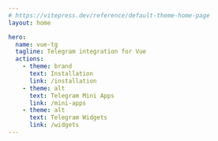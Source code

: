 ```yaml
---
# https://vitepress.dev/reference/default-theme-home-page
layout: home

hero:
  name: vue-tg
  tagline: Telegram integration for Vue
  actions:
    - theme: brand
      text: Installation
      link: /installation
    - theme: alt
      text: Telegram Mini Apps
      link: /mini-apps
    - theme: alt
      text: Telegram Widgets
      link: /widgets
---
```

